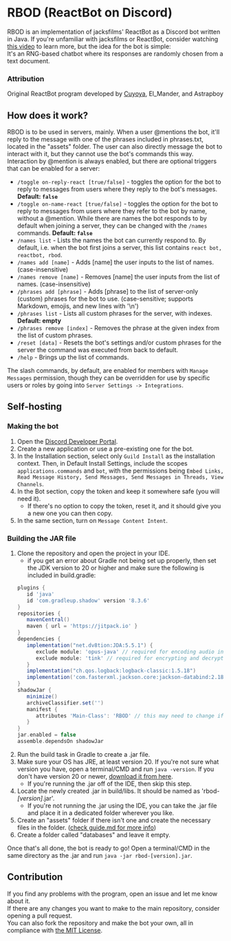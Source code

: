 # RBOD (ReactBot on Discord)
RBOD is an implementation of jacksfilms' ReactBot as a Discord bot written in Java.
If you're unfamiliar with jacksfilms or ReactBot, consider watching [this video](https://www.youtube.com/watch?v=f5Ob7U231ns) to learn more, but the idea for the bot is simple: \
It's an RNG-based chatbot where its responses are randomly chosen from a text document.

### Attribution
Original ReactBot program developed by [Cuyoya](https://beacons.ai/cuyoya), El_Mander, and Astrapboy

## How does it work?
RBOD is to be used in servers, mainly. When a user @mentions the bot, it'll reply to the message with one of the phrases included in phrases.txt, located in the "assets" folder.
The user can also directly message the bot to interact with it, but they cannot use the bot's commands this way. \
Interaction by @mention is always enabled, but there are optional triggers that can be enabled for a server:
- `/toggle on-reply-react [true/false]` - toggles the option for the bot to reply to messages from users where they reply to the bot's messages. **Default: `false`**
- `/toggle on-name-react [true/false]` - toggles the option for the bot to reply to messages from users where they refer to the bot by name, without a @mention. While there are names the bot responds to by default when joining a server, they can be changed with the `/names` commands. **Default: `false`**
- `/names list` - Lists the names the bot can currently respond to. By default, i.e. when the bot first joins a server, this list contains `react bot, reactbot, rbod`.
- `/names add [name]` - Adds [name] the user inputs to the list of names. (case-insensitive)
- `/names remove [name]` - Removes [name] the user inputs from the list of names. (case-insensitive)
- `/phrases add [phrase]` - Adds [phrase] to the list of server-only (custom) phrases for the bot to use. (case-sensitive; supports Markdown, emojis, and new lines with '\n')
- `/phrases list` - Lists all custom phrases for the server, with indexes. **Default: empty**
- `/phrases remove [index]` - Removes the phrase at the given index from the list of custom phrases.
- `/reset [data]` - Resets the bot's settings and/or custom phrases for the server the command was executed from back to default.
- `/help` - Brings up the list of commands.

The slash commands, by default, are enabled for members with `Manage Messages` permission, though they can be overridden for use by specific users or roles by going into `Server Settings -> Integrations`.

## Self-hosting

### Making the bot
1. Open the [Discord Developer Portal](https://discord.com/developers/applications).
2. Create a new application or use a pre-existing one for the bot.
3. In the Installation section, select only `Guild Install` as the installation context. Then, in Default Install Settings, include the scopes `applications.commands` and `bot`, with the permissions being `Embed Links, Read Message History, Send Messages, Send Messages in Threads, View Channels`.
4. In the Bot section, copy the token and keep it somewhere safe (you will need it).
   - If there's no option to copy the token, reset it, and it should give you a new one you can then copy.
5. In the same section, turn on `Message Content Intent`.

### Building the JAR file
1. Clone the repository and open the project in your IDE.
   - if you get an error about Gradle not being set up properly, then set the JDK version to 20 or higher and make sure the following is included in build.gradle:
   ```gradle
   plugins {
      id 'java'
      id 'com.gradleup.shadow' version '8.3.6'
   }
   repositories {
      mavenCentral()
      maven { url = 'https://jitpack.io' }
   }
   dependencies {
      implementation("net.dv8tion:JDA:5.5.1") {
         exclude module: 'opus-java' // required for encoding audio into opus, not needed if audio is already provided in opus encoding
         exclude module: 'tink' // required for encrypting and decrypting audio
      }
      implementation("ch.qos.logback:logback-classic:1.5.18")
      implementation('com.fasterxml.jackson.core:jackson-databind:2.18.3')
   }
   shadowJar {
      minimize()
      archiveClassifier.set('')
      manifest {
         attributes 'Main-Class': 'RBOD' // this may need to change if the main class is in a package
      }
   }
   jar.enabled = false
   assemble.dependsOn shadowJar
    ```
2. Run the build task in Gradle to create a .jar file. 
3. Make sure your OS has JRE, at least version 20. If you're not sure what version you have, open a terminal/CMD and run `java -version`. If you don't have version 20 or newer, [download it from here](https://adoptium.net/temurin/releases/).
   - If you're running the .jar off of the IDE, then skip this step.
4. Locate the newly created .jar in build/libs. It should be named as 'rbod-*[version]*.jar'.
   - If you're not running the .jar using the IDE, you can take the .jar file and place it in a dedicated folder wherever you like.
5. Create an "assets" folder if there isn't one and create the necessary files in the folder. ([check guide.md for more info](assets/guide.md))
6. Create a folder called "databases" and leave it empty.

Once that's all done, the bot is ready to go! Open a terminal/CMD in the same directory as the .jar and run `java -jar rbod-[version].jar`.

## Contribution
If you find any problems with the program, open an issue and let me know about it. \
If there are any changes you want to make to the main repository, consider opening a pull request. \
You can also fork the repository and make the bot your own, all in compliance with [the MIT License](LICENSE).
